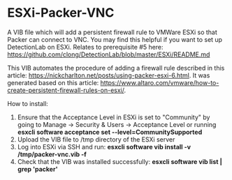 # ESXi-Packer-VNC
A VIB file which will add a persistent firewall rule to VMWare ESXi so that Packer can connect to VNC. You may find this helpful if you want to set up DetectionLab on ESXi. Relates to prerequisite #5 here: https://github.com/clong/DetectionLab/blob/master/ESXi/README.md

This VIB automates the procedure of adding a firewall rule described in this article: https://nickcharlton.net/posts/using-packer-esxi-6.html. It was generated based on this article: https://www.altaro.com/vmware/how-to-create-persistent-firewall-rules-on-esxi/.

How to install:
1. Ensure that the Acceptance Level in ESXi is set to "Community" by going to Manage -> Security & Users -> Acceptance Level or running **esxcli software acceptance set --level=CommunitySupported**
2. Upload the VIB file to /tmp directory of the ESXi server
3. Log into ESXi via SSH and run: **esxcli software vib install -v /tmp/packer-vnc.vib -f**
4. Check that the VIB was installed successfully: **esxcli software vib list | grep 'packer'**
